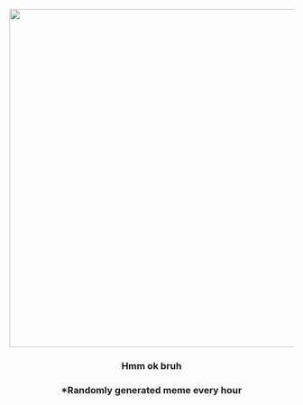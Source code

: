 <p align="center">
        <img src="https://i.redd.it/917e7zgs79391.gif" width="600" height="600">
        </p>
        <h3 align="center">Hmm ok bruh</h3>
        <h3 align="center">*Randomly generated meme every hour</h3>
    